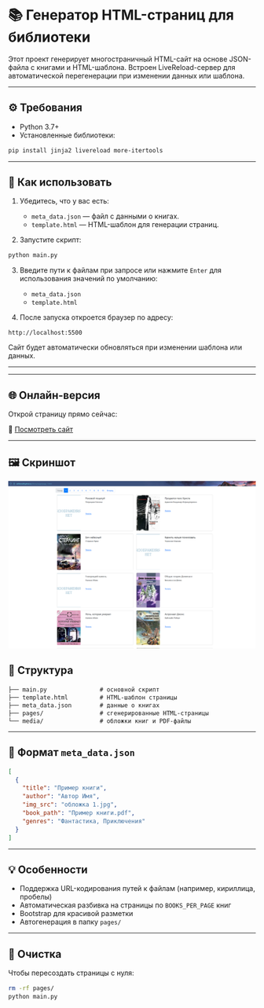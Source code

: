 
# 📚 Генератор HTML-страниц для библиотеки

Этот проект генерирует многостраничный HTML-сайт на основе JSON-файла с книгами и HTML-шаблона. Встроен LiveReload-сервер для автоматической перегенерации при изменении данных или шаблона.

---

## ⚙️ Требования

- Python 3.7+
- Установленные библиотеки:

```bash
pip install jinja2 livereload more-itertools
```

---

## 🚀 Как использовать

1. Убедитесь, что у вас есть:
   - `meta_data.json` — файл с данными о книгах.
   - `template.html` — HTML-шаблон для генерации страниц.

2. Запустите скрипт:

```bash
python main.py
```

3. Введите пути к файлам при запросе или нажмите `Enter` для использования значений по умолчанию:
   - `meta_data.json`
   - `template.html`

4. После запуска откроется браузер по адресу:

```
http://localhost:5500
```

Сайт будет автоматически обновляться при изменении шаблона или данных.

---


---

## 🌐 Онлайн-версия

Открой страницу прямо сейчас:

🔗 [Посмотреть сайт](https://w00lenw0lf.github.io/library/pages/page_1.html)

---

## 🖼️ Скриншот

![Скриншот страницы](screen_of_page.png)

## 📁 Структура

```
├── main.py               # основной скрипт
├── template.html         # HTML-шаблон страницы
├── meta_data.json        # данные о книгах
├── pages/                # сгенерированные HTML-страницы
└── media/                # обложки книг и PDF-файлы
```

---

## 📘 Формат `meta_data.json`

```json
[
  {
    "title": "Пример книги",
    "author": "Автор Имя",
    "img_src": "обложка 1.jpg",
    "book_path": "Пример книги.pdf",
    "genres": "Фантастика, Приключения"
  }
]
```

---

## 💡 Особенности

- Поддержка URL-кодирования путей к файлам (например, кириллица, пробелы)
- Автоматическая разбивка на страницы по `BOOKS_PER_PAGE` книг
- Bootstrap для красивой разметки
- Автогенерация в папку `pages/`

---

## 🧹 Очистка

Чтобы пересоздать страницы с нуля:

```bash
rm -rf pages/
python main.py
```